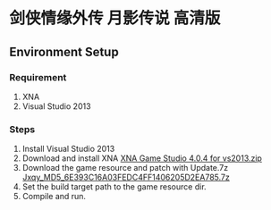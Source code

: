 # 剑侠情缘外传 月影传说 高清版

## Environment Setup
### Requirement
1. XNA
2. Visual Studio 2013

### Steps
1. Install	Visual Studio 2013
2. Download and install XNA	[XNA Game Studio 4.0.4 for vs2013.zip](https://github.com/mapic91/JxqyHD/releases/tag/Jxqy_MD5_6E393C16A03FEDC4FF1406205D2EA785.7z)
3. Download the game resource and patch with Update.7z	[Jxqy_MD5_6E393C16A03FEDC4FF1406205D2EA785.7z](https://github.com/mapic91/JxqyHD/releases/tag/Jxqy_MD5_6E393C16A03FEDC4FF1406205D2EA785.7z)
4. Set the build target path to the game resource dir.
5. Compile and run.

